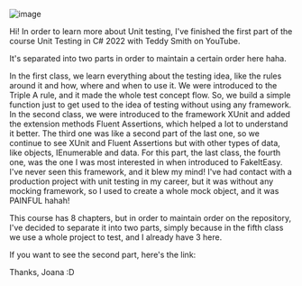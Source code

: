 ![image](https://github.com/JoanaDosSantos/UnitTestsCourse-WithTeddySmith-Part1/assets/71034514/7437d33c-db3d-4174-863d-097053df2e52)

Hi! In order to learn more about Unit testing, I've finished the first part of the course Unit Testing in C# 2022 with Teddy Smith on YouTube. 

It's separated into two parts in order to maintain a certain order here haha.

In the first class, we learn everything about the testing idea, like the rules around it and how, where and when to use it. We were introduced to the Triple A rule, and it made the whole test concept flow. So, we build a simple function just to get used to the idea of testing without using any framework. 
In the second class, we were introduced to the framework XUnit and added the extension methods Fluent Assertions, which helped a lot to understand it better.
The third one was like a second part of the last one, so we continue to see XUnit and Fluent Assertions but with other types of data, like objects, IEnumerable and data.
For this part, the last class, the fourth one, was the one I was most interested in when introduced to FakeItEasy. I've never seen this framework, and it blew my mind! I've had contact with a production project with unit testing in my career, but it was without any mocking framework, so I used to create a whole mock object, and it was PAINFUL hahah! 

This course has 8 chapters, but in order to maintain order on the repository, I've decided to separate it into two parts, simply because in the fifth class we use a whole project to test, and I already have 3 here.

If you want to see the second part, here's the link:


Thanks, Joana :D
